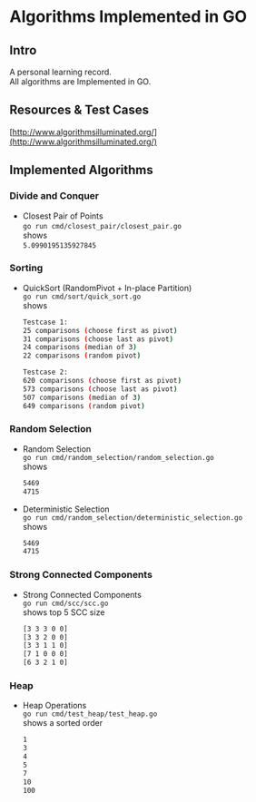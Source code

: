 # Algorithms Implemented in GO
## Intro
A personal learning record.  
All algorithms are Implemented in GO.

## Resources & Test Cases
[http://www.algorithmsilluminated.org/](http://www.algorithmsilluminated.org/)

## Implemented Algorithms
### Divide and Conquer
- Closest Pair of Points  
    `go run cmd/closest_pair/closest_pair.go`  
    shows  
    `5.0990195135927845`

### Sorting
- QuickSort (RandomPivot + In-place Partition)  
    `go run cmd/sort/quick_sort.go`  
    shows  
    ```bash
    Testcase 1:
    25 comparisons (choose first as pivot)
    31 comparisons (choose last as pivot)
    24 comparisons (median of 3)
    22 comparisons (random pivot)

    Testcase 2:
    620 comparisons (choose first as pivot)
    573 comparisons (choose last as pivot)
    507 comparisons (median of 3)
    649 comparisons (random pivot)
    ```

### Random Selection
- Random Selection  
    `go run cmd/random_selection/random_selection.go`  
    shows  
    ```bash
    5469
    4715
    ```
- Deterministic Selection  
    `go run cmd/random_selection/deterministic_selection.go`  
    shows  
    ```bash
    5469
    4715
    ```

### Strong Connected Components
- Strong Connected Components  
    `go run cmd/scc/scc.go`  
    shows top 5 SCC size  
    ```bash
    [3 3 3 0 0]
    [3 3 2 0 0]
    [3 3 1 1 0]
    [7 1 0 0 0]
    [6 3 2 1 0]
    ```

### Heap
- Heap Operations  
    `go run cmd/test_heap/test_heap.go`  
    shows a sorted order  
    ```bash
    1
    3
    4
    5
    7
    10
    100
    ```
